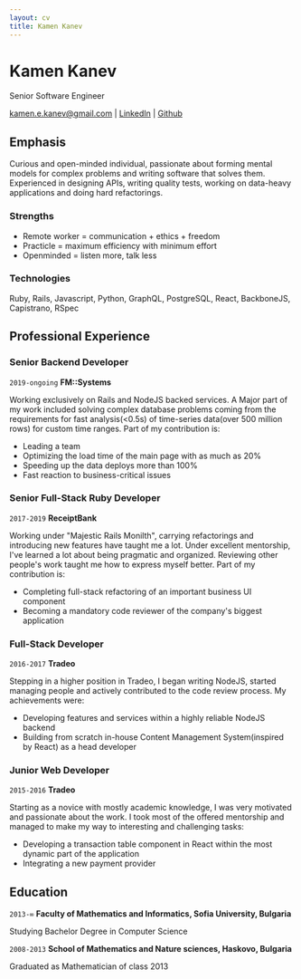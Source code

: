 ```yaml
---
layout: cv
title: Kamen Kanev
---
```

# Kamen Kanev
Senior Software Engineer

<div id="webaddress">
<a href="kamen.e.kanev@gmail.com">kamen.e.kanev@gmail.com</a>
| <a href="https://www.linkedin.com/in/kamen-kanev-97889b116/">LinkedIn</a>
| <a href="https://github.com/kanevk">Github</a>
</div>


## Emphasis
Curious and open-minded individual, passionate about forming mental models for complex problems and writing software that solves them. Experienced in designing APIs, writing quality tests, working on data-heavy applications and doing hard refactorings.

### Strengths
 - Remote worker = communication + ethics + freedom
 - Practicle = maximum efficiency with minimum effort
 - Openminded = listen more, talk less

### Technologies

Ruby, Rails, Javascript, Python, GraphQL, PostgreSQL, React, BackboneJS, Capistrano, RSpec

## Professional Experience

### Senior Backend Developer

`2019-ongoing`
__FM::Systems__

Working exclusively on Rails and NodeJS backed services. A Major part of my work included solving complex database problems coming from the requirements for fast analysis(<0.5s) of time-series data(over 500 million rows) for custom time ranges. Part of my contribution is:  
  
- Leading a team
- Optimizing the load time of the main page with as much as 20%
- Speeding up the data deploys more than 100%
- Fast reaction to business-critical issues

### Senior Full-Stack Ruby Developer

`2017-2019`
__ReceiptBank__

Working under "Majestic Rails Monilth", carrying refactorings and introducing new features have taught me a lot. Under excellent mentorship, I've learned a lot about being pragmatic and organized. Reviewing other people's work taught me how to express myself better. Part of my contribution is:  
  
  - Completing full-stack refactoring of an important business UI component
  - Becoming a mandatory code reviewer of the company's biggest application

### Full-Stack Developer

`2016-2017`
__Tradeo__

Stepping in a higher position in Tradeo, I began writing NodeJS, started managing people and actively contributed to the code review process. My achievements were:  
  
 - Developing features and services within a highly reliable NodeJS backend
 - Building from scratch in-house Content Management System(inspired by React) as a head developer

### Junior Web Developer

`2015-2016`
__Tradeo__

Starting as a novice with mostly academic knowledge, I was very motivated and passionate about the work. I took most of the offered mentorship and managed to make my way to interesting and challenging tasks:  

 - Developing a transaction table component in React within the most dynamic part of the application
 - Integrating a new payment provider

## Education

`2013-∞`
__Faculty of Mathematics and Informatics, Sofia University, Bulgaria__

Studying Bachelor Degree in Computer Science

`2008-2013`
__School of Mathematics and Nature sciences, Haskovo, Bulgaria__

Graduated as Mathematician of class 2013


<!-- ### Footer

Last updated: January 2020 -->

